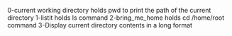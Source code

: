 0-current working directory holds pwd to print the path of the current directory
1-listit holds ls command
2-bring_me_home holds cd /home/root command
3-Display current directory contents in a long format
